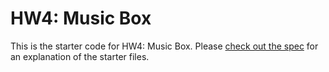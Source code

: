 # HW4: Music Box

This is the starter code for HW4: Music Box. Please [check out the spec](https://web.stanford.edu/class/archive/cs/cs193x/cs193x.1176/homework/4-musicbox) for an explanation of the starter files.
